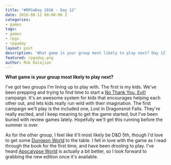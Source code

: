 ```yaml
---
title: "#RPGaDay 2016 - Day 12"
date: 2016-08-12 00:00:00 Z
categories:
- games
tags:
- games
- rpgs
- rpgaday
layout: post
description: 'What game is your group most likely to play next? Day 12 of #RPGaDay.'
featured: rpgaday.png
author: Rob Kalajian
---
```


**What game is your group most likely to play next?**

I've got two groups I'm lining up to play with. The first is my kids. We've been prepping and trying to find time to start a [No Thank You, Evil!](http://www.nothankyouevil.com/) campaign. It's an awesome system for kids that encourages helping each other out, and lets kids really run wild with their imagination. The first campaign we'll play is the included one, Lost in Dragonsnot Falls. They're really excited, and I keep meaning to get the game started, but I've been buried with review games lately. Hopefully we'll get this running before the summer is over.

As for the other group, I feel like it'll most likely be D&D 5th, though I'd love to get some [Dungeon World](http://www.dungeon-world.com/) to the table. I fell in love with the game as I read through the book for the first time, and have been drooling to play. I've heard [Apocalypse World](http://apocalypse-world.com/) is actually a bit better, so I look forward to grabbing the new edition once it's available.
